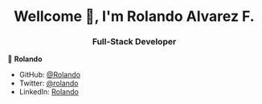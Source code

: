 <h1 align="center">Wellcome 👋, I'm Rolando Alvarez F.</h1>
<h3 align="center">Full-Stack Developer</h3>

👤 **Rolando**

- GitHub: [@Rolando](https://github.com/kiranitor123)
- Twitter: [@rolando](https://twitter.com/FayeRolando)
- LinkedIn: [Rolando](https://www.linkedin.com/in/rolando-diego-alvarez-faye-b2b34a1a9/)
